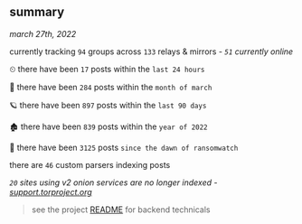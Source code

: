 
## summary
_march 27th, 2022_

currently tracking `94` groups across `133` relays & mirrors - _`51` currently online_

⏲ there have been `17` posts within the `last 24 hours`

🦈 there have been `284` posts within the `month of march`

🪐 there have been `897` posts within the `last 90 days`

🏚 there have been `839` posts within the `year of 2022`

🦕 there have been `3125` posts `since the dawn of ransomwatch`

there are `46` custom parsers indexing posts

_`20` sites using v2 onion services are no longer indexed - [support.torproject.org](https://support.torproject.org/onionservices/v2-deprecation/)_

> see the project [README](https://github.com/thetanz/ransomwatch#ransomwatch--) for backend technicals
